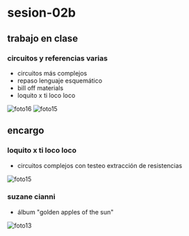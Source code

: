 # sesion-02b

## trabajo en clase
### circuitos y referencias varias
- circuitos más complejos
- repaso lenguaje esquemático
- bill off materials
- loquito x ti loco loco

![foto16](https://github.com/user-attachments/assets/0029acf8-a43b-4f12-b3aa-83077a3f23d6)
![foto15](https://github.com/user-attachments/assets/3d7ed002-de6d-4a95-b90d-d5e75a1ea4a5)

## encargo
### loquito x ti loco loco
- circuitos complejos con testeo extracción de resistencias

![foto15](https://github.com/user-attachments/assets/8f3674e5-b2c6-4e5b-ab03-a6c3cc732487)

### suzane cianni
- álbum "golden apples of the sun"

![foto13](https://github.com/user-attachments/assets/42d93c8f-c0b3-42e3-a467-ebe2efd54717)
